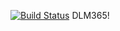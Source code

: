[![Build Status](https://travis-ci.org/cminnerath/dlm365.svg?branch=master)](https://travis-ci.org/cminnerath/dlm365)
DLM365!

